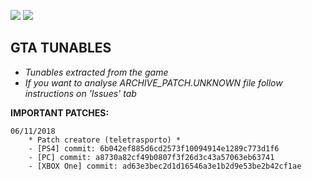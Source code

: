 [![](https://img.shields.io/badge/working-true-green.svg)](http://this.link.doesnt.exist)
[![](https://img.shields.io/twitter/follow/dekitz_it.svg?style=social&logo=twitter)](https://twitter.com/intent/follow?screen_name=dekitz_it)

**GTA TUNABLES**
------
* _Tunables extracted from the game_
* _If you want to analyse ARCHIVE\_PATCH.UNKNOWN file follow instructions on 'Issues' tab_



**IMPORTANT PATCHES:**

```
06/11/2018
    * Patch creatore (teletrasporto) *
    - [PS4] commit: 6b042ef885d6cd2573f10094914e1289c773d1f6
    - [PC] commit: a8730a82cf49b0807f3f26d3c43a57063eb63741
    - [XBOX One] commit: ad63e3bec2d1d16546a3e1b2d9e53be2b42cf1ae
```


